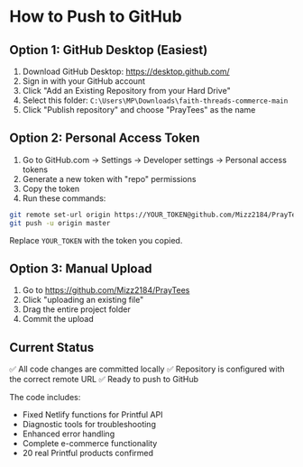 # How to Push to GitHub

## Option 1: GitHub Desktop (Easiest)
1. Download GitHub Desktop: https://desktop.github.com/
2. Sign in with your GitHub account
3. Click "Add an Existing Repository from your Hard Drive"
4. Select this folder: `C:\Users\MP\Downloads\faith-threads-commerce-main`
5. Click "Publish repository" and choose "PrayTees" as the name

## Option 2: Personal Access Token
1. Go to GitHub.com → Settings → Developer settings → Personal access tokens
2. Generate a new token with "repo" permissions
3. Copy the token
4. Run these commands:

```bash
git remote set-url origin https://YOUR_TOKEN@github.com/Mizz2184/PrayTees.git
git push -u origin master
```

Replace `YOUR_TOKEN` with the token you copied.

## Option 3: Manual Upload
1. Go to https://github.com/Mizz2184/PrayTees
2. Click "uploading an existing file"
3. Drag the entire project folder
4. Commit the upload

## Current Status
✅ All code changes are committed locally
✅ Repository is configured with the correct remote URL
✅ Ready to push to GitHub

The code includes:
- Fixed Netlify functions for Printful API
- Diagnostic tools for troubleshooting
- Enhanced error handling
- Complete e-commerce functionality
- 20 real Printful products confirmed 